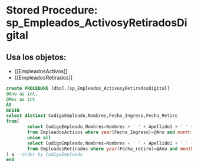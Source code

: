 # Stored Procedure: sp_Empleados_ActivosyRetiradosDigital

## Usa los objetos:
- [[EmpleadosActivos]]
- [[EmpleadosRetirados]]

```sql
create PROCEDURE [dbo].[sp_Empleados_ActivosyRetiradosDigital] 
@Ano as int,
@Mes as int
AS
BEGIN
select distinct CodigoEmpleado,Nombres,Fecha_Ingreso,Fecha_Retiro
from(
		select CodigoEmpleado,Nombres=Nombres + ' ' + Apellido1 + ' ' + Apellido2,Fecha_Ingreso,Fecha_Retiro = NULL
		from EmpleadosActivos where year(Fecha_Ingreso)=@Ano and month(fecha_ingreso)=@Mes and Ano_Periodo = @Ano and Mes_Periodo=@Mes
		union all
		select CodigoEmpleado,Nombres=Nombres + ' ' + Apellido1 + ' ' + Apellido2,Fecha_Ingreso,Fecha_Retiro 
		from EmpleadosRetirados where year(Fecha_retiro)=@Ano and month(Fecha_retiro)=@Mes
) a --order by CodigoEmpleado
end
```
